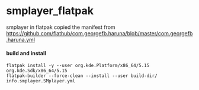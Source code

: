 # smplayer_flatpak
smplayer in flatpak
copied the manifest from https://github.com/flathub/com.georgefb.haruna/blob/master/com.georgefb.haruna.yml
#### build and install
```
flatpak install -y --user org.kde.Platform/x86_64/5.15 org.kde.Sdk/x86_64/5.15 
flatpak-builder --force-clean --install --user build-dir/ info.smplayer.SMplayer.yml
```

